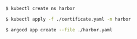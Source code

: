 
```sh
$ kubectl create ns harbor
```

```sh
$ kubectl apply -f ./certificate.yaml -n harbor
```

```sh
$ argocd app create --file ./harbor.yaml
```

```sh
